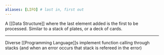 ```yaml
---
aliases: [LIFO] # last in, first out
---
```


A [[Data Structure]] where the last element added is the first to be processed. Similar to a stack of plates, or a deck of cards.

---

Diverse [[Programming Language]]s implement function calling through stacks (and when an error occurs that stack is refereed in the error)